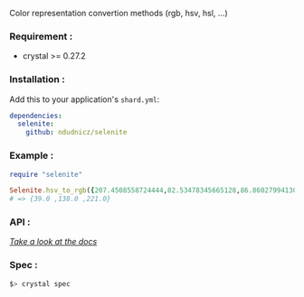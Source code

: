Color representation convertion methods (rgb, hsv, hsl, ...)

### Requirement :
* crystal >= 0.27.2

### Installation :
Add this to your application's `shard.yml`:
```yaml
dependencies:
  selenite:
    github: ndudnicz/selenite
```

### Example :
```ruby
require "selenite"

Selenite.hsv_to_rgb({207.4508558724444,82.53478345665128,86.86027994130876})
# => {39.0 ,138.0 ,221.0}
```

### API :
_[Take a look at the docs](https://github.com/ndudnicz/selenite/tree/master/docs)_

### Spec :
```bash
$> crystal spec
```
